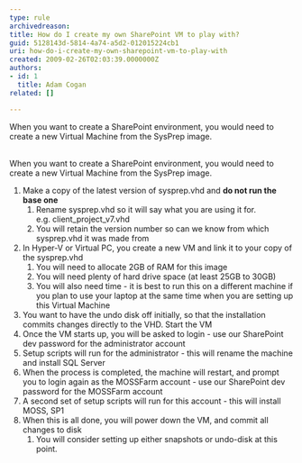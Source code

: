 ```yaml
---
type: rule
archivedreason: 
title: How do I create my own SharePoint VM to play with?
guid: 5128143d-5814-4a74-a5d2-012015224cb1
uri: how-do-i-create-my-own-sharepoint-vm-to-play-with
created: 2009-02-26T02:03:39.0000000Z
authors:
- id: 1
  title: Adam Cogan
related: []

---
```



When you want to create a SharePoint environment, you would need to create a new Virtual Machine from the SysPrep image. 
<br><excerpt class='endintro'></excerpt><br>
<p>When you want to create a SharePoint environment, you would need to create a new Virtual Machine from the SysPrep image. </p>
<ol><li>Make a copy of the latest version of sysprep.vhd and <b>do not run the base one</b> <ol><li>Rename sysprep.vhd so it will say what you are using it for.<br>e.g. client_project_v7.vhd </li>
<li>You will retain the version number so can we know from which sysprep.vhd it was made from </li></ol></li>
<li>In Hyper-V or Virtual PC, you create a new VM and link it to your copy of the sysprep.vhd <ol><li>You will need to allocate 2GB of RAM for this image </li>
<li>You will need plenty of hard drive space (at least 25GB to 30GB) </li>
<li>You will also need time - it is best to run this on a different machine if you plan to use your laptop at the same time when you are setting up this Virtual Machine </li></ol></li>
<li>You want to have the undo disk off initially, so that the installation commits changes directly to the VHD. Start the VM </li>
<li>Once the VM starts up, you will be asked to login - use our SharePoint dev password for the administrator account </li>
<li>Setup scripts will run for the administrator - this will rename the machine and install SQL Server </li>
<li>When the process is completed, the machine will restart, and prompt you to login again as the MOSSFarm account - use our SharePoint dev password for the MOSSFarm account </li>
<li>A second set of setup scripts will run for this account - this will install MOSS, SP1 </li>
<li>When this is all done, you will power down the VM, and commit all changes to disk <ol><li>You will consider setting up either snapshots or undo-disk at this point.</li></ol></li></ol>


